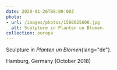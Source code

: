 ```yaml
---
date: 2020-01-26T08:00:00Z
photo:
- url: /images/photos/1580025600.jpg
  alt: Sculpture in Planten un Blomen.
collection: europa
---
```

Sculpture in *Planten un Blomen*{lang="de"}.

Hamburg, Germany (October 2018)
